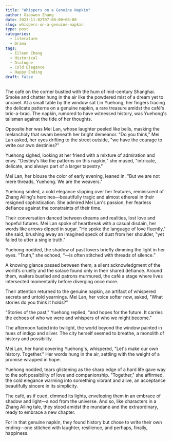 ```yaml
---
title: "Whispers on a Genuine Napkin"
author: Xiaowen Zhang
date: 2023-11-02T07:00:00+08:00
slug: whispers-on-a-genuine-napkin
type: post
categories:
  - Literature
  - Drama
tags:
  - Eileen Chang
  - Historical
  - Dialogue
  - Cold Elegance
  - Happy Ending
draft: false
---
```


The café on the corner bustled with the hum of mid-century Shanghai. Smoke and chatter hung in the air like the powdered mist of a dream yet to unravel. At a small table by the window sat Lin Yuehong, her fingers tracing the delicate patterns on a genuine napkin, a rare treasure amidst the café's bric-a-brac. The napkin, rumored to have witnessed history, was Yuehong's talisman against the tide of her thoughts.

Opposite her was Mei Lan, whose laughter peeled like bells, masking the melancholy that swam beneath her bright demeanor. "Do you think," Mei Lan asked, her eyes drifting to the street outside, "we have the courage to write our own destinies?"

Yuehong sighed, looking at her friend with a mixture of admiration and envy. "Destiny’s like the patterns on this napkin," she mused, "intricate, delicate, and always part of a larger tapestry."

Mei Lan, her blouse the color of early evening, leaned in. "But we are not mere threads, Yuehong. We are the weavers."

Yuehong smiled, a cold elegance slipping over her features, reminiscent of Zhang Ailing's heroines—beautifully tragic and almost ethereal in their resigned sophistication. She admired Mei Lan's passion, her fearless defiance against the constraints of their time.

Their conversation danced between dreams and realities, lost love and hopeful futures. Mei Lan spoke of heartbreak with a casual disdain, her words like arrows dipped in sugar. "He spoke the language of love fluently," she said, brushing away an imagined speck of dust from her shoulder, "yet failed to utter a single truth."

Yuehong nodded, the shadow of past lovers briefly dimming the light in her eyes. "Truth,” she echoed, “—is often stitched with threads of silence.”

A knowing glance passed between them; a silent acknowledgment of the world’s cruelty and the solace found only in their shared defiance. Around them, waiters bustled and patrons murmured, the café a stage where lives intersected momentarily before diverging once more.

Their attention returned to the genuine napkin, an artifact of whispered secrets and untold yearnings. Mei Lan, her voice softer now, asked, "What stories do you think it holds?"

"Stories of the past," Yuehong replied, "and hopes for the future. It carries the echoes of who we were and whispers of who we might become."

The afternoon faded into twilight, the world beyond the window painted in hues of indigo and silver. The city herself seemed to breathe, a monolith of history and possibility.

Mei Lan, her hand covering Yuehong's, whispered, "Let's make our own history. Together." Her words hung in the air, settling with the weight of a promise wrapped in hope.

Yuehong nodded, tears glistening as the sharp edge of a hard life gave way to the soft possibility of love and companionship. "Together," she affirmed, the cold elegance warming into something vibrant and alive, an acceptance beautifully sincere in its simplicity.

The café, as if cued, dimmed its lights, enveloping them in an embrace of shadow and light—a nod from the universe. And so, like characters in a Zhang Ailing tale, they stood amidst the mundane and the extraordinary, ready to embrace a new chapter.

For in that genuine napkin, they found history but chose to write their own ending—one stitched with laughter, resilience, and perhaps, finally, happiness.